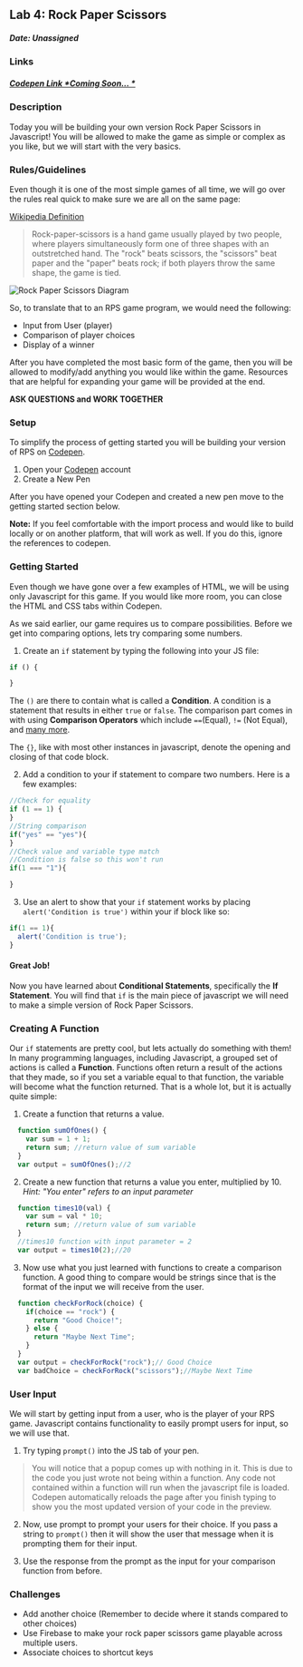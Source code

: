 ## **Lab 4**: Rock Paper Scissors

##### Date: *Unassigned*

### Links
##### [Codepen Link *Coming Soon... *](http://codepen.io/prescottprue)

### Description

Today you will be building your own version Rock Paper Scissors in Javascript! You will be allowed to make the game as simple or complex as you like, but we will start with the very basics.

### Rules/Guidelines

Even though it is one of the most simple games of all time, we will go over the rules real quick to make sure we are all on the same page:

[Wikipedia Definition](http://en.wikipedia.org/wiki/Rock-paper-scissors)
>Rock-paper-scissors is a hand game usually played by two people, where players simultaneously form one of three shapes with an outstretched hand. The "rock" beats scissors, the "scissors" beat paper and the "paper" beats rock; if both players throw the same shape, the game is tied.

![Rock Paper Scissors Diagram](http://upload.wikimedia.org/wikipedia/commons/6/67/Rock-paper-scissors.svg)

So, to translate that to an RPS game program, we would need the following:
* Input from User (player)
* Comparison of player choices
* Display of a winner

After you have completed the most basic form of the game, then you will be allowed to modify/add anything you would like within the game. Resources that are helpful for expanding your game will be provided at the end.

**ASK QUESTIONS and WORK TOGETHER**

### Setup

To simplify the process of getting started you will be building your version of RPS on [Codepen](http://codepen.io).

1. Open your [Codepen](http://codepen.io) account
2. Create a New Pen

After you have opened your Codepen and created a new pen move to the getting started section below.

**Note:** If you feel comfortable with the import process and would like to build locally or on another platform, that will work as well. If you do this, ignore the references to codepen.


### Getting Started
Even though we have gone over a few examples of HTML, we will be using only Javascript for this game. If you would like more room, you can close the HTML and CSS tabs within Codepen.

As we said earlier, our game requires us to compare possibilities. Before we get into comparing options, lets try comparing some numbers.

1. Create an `if` statement by typing the following into your JS file:

  ```javascript
  if () {

  }
  ```

  The `()` are there to contain what is called a **Condition**. A condition is a statement that results in either `true` or `false`. The comparison part comes in with using **Comparison Operators** which include `==`(Equal), `!=` (Not Equal), and [many more](http://www.w3schools.com/js/js_comparisons.asp).

  The `{}`, like with most other instances in javascript, denote the opening and closing of that code block.

2. Add a condition to your if statement to compare two numbers. Here is a few examples:

  ```javascript
  //Check for equality
  if (1 == 1) {
  }
  //String comparison
  if("yes" == "yes"){
  }
  //Check value and variable type match
  //Condition is false so this won't run
  if(1 === "1"){

  }
  ```
3. Use an alert to show that your `if` statement works by placing `alert('Condition is true')` within your if block like so:

  ```javascript
  if(1 == 1){
    alert('Condition is true');
  }
  ```

#### Great Job!
  Now you have learned about **Conditional Statements**, specifically the **If Statement**. You will find that `if` is the main piece of javascript we will need to make a simple version of Rock Paper Scissors.

### Creating A Function
Our `if` statements are pretty cool, but lets actually do something with them! In many programming languages, including Javascript, a grouped set of actions is called a **Function**. Functions often return a result of the actions that they made, so if you set a variable equal to that function, the variable will become what the function returned. That is a whole lot, but it is actually quite simple:
1. Create a function that returns a value.

  ```javascript
    function sumOfOnes() {
      var sum = 1 + 1;
      return sum; //return value of sum variable
    }
    var output = sumOfOnes();//2
  ```

2. Create a new function that returns a value you enter, multiplied by 10. *Hint: "You enter" refers to an input parameter*

  ```javascript
    function times10(val) {
      var sum = val * 10;
      return sum; //return value of sum variable
    }
    //times10 function with input parameter = 2
    var output = times10(2);//20
  ```
3. Now use what you just learned with functions to create a comparison function. A good thing to compare would be strings since that is the format of the input we will receive from the user.

  ```javascript
    function checkForRock(choice) {
      if(choice == "rock") {
        return "Good Choice!";
      } else {
        return "Maybe Next Time";
      }
    }
    var output = checkForRock("rock");// Good Choice
    var badChoice = checkForRock("scissors");//Maybe Next Time
  ```

### User Input
We will start by getting input from a user, who is the player of your RPS game. Javascript contains functionality to easily prompt users for input, so we will use that.

1. Try typing `prompt()` into the JS tab of your pen.

> You will notice that a popup comes up with nothing in it. This is due to the code you just wrote not being within a function. Any code not contained within a function will run when the javascript file is loaded. Codepen automatically reloads the page after you finish typing to show you the most updated version of your code in the preview.

2. Now, use prompt to prompt your users for their choice. If you pass a string to `prompt()` then it will show the user that message when it is prompting them for their input.

3. Use the response from the prompt as the input for your comparison function from before.


### Challenges
* Add another choice (Remember to decide where it stands compared to other choices)
* Use Firebase to make your rock paper scissors game playable across multiple users.
* Associate choices to shortcut keys
